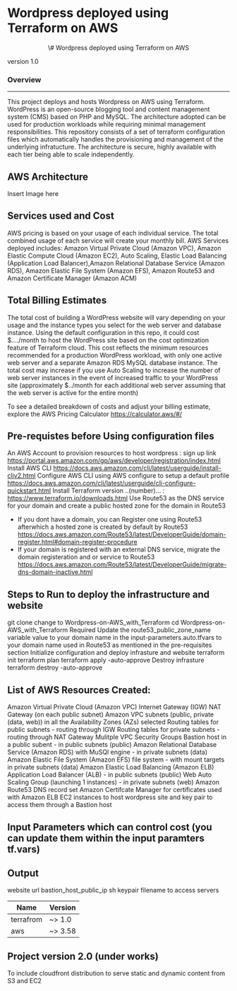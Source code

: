 # Wordpress deployed using Terraform on AWS

<p align="center">
\# Wordpress deployed using Terraform on AWS
</p>

version 1.0

### Overview
------------
This project deploys and hosts Wordpress on AWS using Terraform. WordPress is an open-source blogging tool and content management system (CMS) based on PHP and MySQL. The architecture adopted can be used for production workloads while requiring minimal management responsibilities. This repository consists of a set of terraform configuration files which automatically handles the provisioning and management of the underlying infratucture. The architecture is secure, highly available with each tier being able to scale independently.

AWS Architecture
---------------------
Insert Image here

Services used and Cost
-----------------------
AWS pricing is based on your usage of each individual service. The total combined usage of each service will create your monthly bill.
AWS Services deployed includes: Amazon Virtual Private Cloud (Amazon VPC), Amazon Elastic Compute Cloud (Amazon EC2), Auto Scaling, Elastic Load Balancing (Application Load Balancer),Amazon Relational Database Service (Amazon RDS), Amazon Elastic File System (Amazon EFS), Amazon Route53 and Amazon Certificate Manager (Amazon ACM) 

Total Billing Estimates
-------------------------
The total cost of building a WordPress website will vary depending on your usage and the instance types you select for the web server and database instance. Using the default configuration in this repo, it could cost $..../month to host the WordPress site based on the cost optimization feature of Terraform cloud. This cost reflects the minimum resources recommended for a production WordPress workload, with only one active web server and a separate Amazon RDS MySQL database instance. The total cost may increase if you use Auto Scaling to increase the number of web server instances in the event of increased traffic to your WordPress site (approximately $../month for each additional web server assuming that the web server is active for the entire month)

To see a detailed breakdown of costs and adjust your billing estimate, explore the AWS Pricing Calculator https://calculator.aws/#/

Pre-requistes before Using configuration files
------------------------------------------------
An AWS Account to provision resources to host wordpress : sign up link https://portal.aws.amazon.com/gp/aws/developer/registration/index.html
Install AWS CLI https://docs.aws.amazon.com/cli/latest/userguide/install-cliv2.html
Configure AWS CLI using AWS configure to setup a default profile  https://docs.aws.amazon.com/cli/latest/userguide/cli-configure-quickstart.html
Install Terraform version ..(number)... : https://www.terraform.io/downloads.html
 Use Route53 as the DNS service for your domain and create a public hosted zone for the domain in Route53
 - If you dont have a domain, you can Register one using Route53 afterwhich a hosted zone is created by default by Route53
  https://docs.aws.amazon.com/Route53/latest/DeveloperGuide/domain-register.html#domain-register-procedure
 - If your domain is registered with an external DNS service, migrate the domain registeration and or service to Route53 https://docs.aws.amazon.com/Route53/latest/DeveloperGuide/migrate-dns-domain-inactive.html

Steps to Run to deploy the infrastructure and website
--------------------------------------------------------
git clone
change to Wordpress-on-AWS_with_Terraform
cd Wordpress-on-AWS_with_Terraform
Required
Update the route53_public_zone_name variable value to your domain name in the input-parameters.auto.tfvars to your domain name used in Route53 as mentioned in the pre-requisites section
Initialize configuration and deploy infrasture and website
    terraform init
    terraform plan
    terraform apply -auto-approve
Destroy infrasture
    terraform destroy -auto-approve


List of AWS Resources Created:
---------------------------------
Amazon Virtual Private Cloud (Amazon VPC)
Internet Gateway (IGW)
NAT Gateway (on each public subnet)
Amazon VPC subnets (public, private (data, web)) in all the Availability Zones (AZs) selected
Routing tables for public subnets - routing through IGW
Routing tables for private subnets - routing through NAT Gateway
Mulitple VPC Security Groups
Bastion host in a public subent - in public subnets (public)
Amazon Relational Database Service (Amazon RDS) with MuSQl engine - in private subnets (data)
Amazon Elastic File System (Amazon EFS) file system - with mount targets in private subnets (data) 
Amazon Elastic Load Balancing (Amazon ELB) Application Load Balancer (ALB) - in public subnets (public)
Web Auto Scaling Group (launching 1 instances) - in private subnets (web)
Amazon Route53 DNS record set
Amazon Certifcate Manager for certificates used with Amazon ELB
EC2 instances to host wordpress site and key pair to access them through a Bastion host 

Input Parameters which can control cost (you can update them within the input paramters tf.vars)
-------------------------------------------------------------------------------------------------


Output
---------
website url
bastion_host_public_ip
sh keypair filename to access servers

| Name  |Version |
| ------------- | ------------- |
| terrafrom  | ~> 1.0  |
| aws  | ~> 3.58  |


Project version 2.0 (under works)
------------------------------------------
To include cloudfront distribution to serve static and dynamic content from S3 and EC2